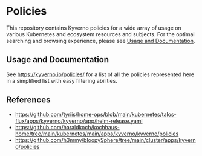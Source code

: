 # Policies

This repository contains Kyverno policies for a wide array of usage on various Kubernetes and ecosystem resources and subjects. For the optimal searching and browsing experience, please see [Usage and Documentation](#usage-and-documentation).

## Usage and Documentation

See https://kyverno.io/policies/ for a list of all the policies represented here in a simplified list with easy filtering abilities.

## References

- https://github.com/tyriis/home-ops/blob/main/kubernetes/talos-flux/apps/kyverno/kyverno/app/helm-release.yaml
- https://github.com/haraldkoch/kochhaus-home/tree/main/kubernetes/main/apps/kyverno/kyverno/policies
- https://github.com/h3mmy/bloopySphere/tree/main/cluster/apps/kyverno/policies
